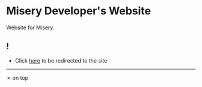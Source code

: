 # Misery Developer's Website
Website for Misery.

## !
- Click [here](https://www.fearmisery.tk/) to be redirected to the site
-----
✗ on top
